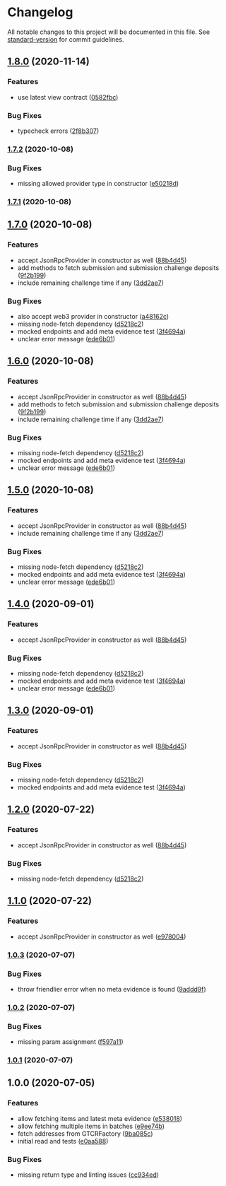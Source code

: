 # Changelog

All notable changes to this project will be documented in this file. See [standard-version](https://github.com/conventional-changelog/standard-version) for commit guidelines.

## [1.8.0](https://github.com/kleros/gtcr-sdk/compare/v1.7.2...v1.8.0) (2020-11-14)


### Features

* use latest view contract ([0582fbc](https://github.com/kleros/gtcr-sdk/commit/0582fbcb63d268d6ecda9ee50f84f17d6521d981))


### Bug Fixes

* typecheck errors ([2f8b307](https://github.com/kleros/gtcr-sdk/commit/2f8b307262873b7c4f3ee58639a0f268ab64d298))

### [1.7.2](https://github.com/kleros/gtcr-sdk/compare/v1.7.0...v1.7.2) (2020-10-08)


### Bug Fixes

* missing allowed provider type in constructor ([e50218d](https://github.com/kleros/gtcr-sdk/commit/e50218da198bd277c1d2c8c715783dfe615b94ee))

### [1.7.1](https://github.com/kleros/gtcr-sdk/compare/v1.7.0...v1.7.1) (2020-10-08)

## [1.7.0](https://github.com/kleros/gtcr-sdk/compare/v1.0.3...v1.7.0) (2020-10-08)


### Features

* accept JsonRpcProvider in constructor as well ([88b4d45](https://github.com/kleros/gtcr-sdk/commit/88b4d45d2ea147b4c0ca17935ed0de090ffac54b))
* add methods to fetch submission and submission challenge deposits ([9f2b199](https://github.com/kleros/gtcr-sdk/commit/9f2b199a92715c26a691b6a179f044d8e5449822))
* include remaining challenge time if any ([3dd2ae7](https://github.com/kleros/gtcr-sdk/commit/3dd2ae71a12a5d0a885c9ef499b14320118b3096))


### Bug Fixes

* also accept web3 provider in constructor ([a48162c](https://github.com/kleros/gtcr-sdk/commit/a48162c0d9b1013176c0e61f260c4698cd41e826))
* missing node-fetch dependency ([d5218c2](https://github.com/kleros/gtcr-sdk/commit/d5218c24143670042bc6c5373aecbd7a801b8a89))
* mocked endpoints and add meta evidence test ([3f4694a](https://github.com/kleros/gtcr-sdk/commit/3f4694a368a3778097274f60c0807743c23d0004))
* unclear error message ([ede6b01](https://github.com/kleros/gtcr-sdk/commit/ede6b0178640c6834663a3697f970509dec18d9e))

## [1.6.0](https://github.com/kleros/gtcr-sdk/compare/v1.0.3...v1.6.0) (2020-10-08)


### Features

* accept JsonRpcProvider in constructor as well ([88b4d45](https://github.com/kleros/gtcr-sdk/commit/88b4d45d2ea147b4c0ca17935ed0de090ffac54b))
* add methods to fetch submission and submission challenge deposits ([9f2b199](https://github.com/kleros/gtcr-sdk/commit/9f2b199a92715c26a691b6a179f044d8e5449822))
* include remaining challenge time if any ([3dd2ae7](https://github.com/kleros/gtcr-sdk/commit/3dd2ae71a12a5d0a885c9ef499b14320118b3096))


### Bug Fixes

* missing node-fetch dependency ([d5218c2](https://github.com/kleros/gtcr-sdk/commit/d5218c24143670042bc6c5373aecbd7a801b8a89))
* mocked endpoints and add meta evidence test ([3f4694a](https://github.com/kleros/gtcr-sdk/commit/3f4694a368a3778097274f60c0807743c23d0004))
* unclear error message ([ede6b01](https://github.com/kleros/gtcr-sdk/commit/ede6b0178640c6834663a3697f970509dec18d9e))

## [1.5.0](https://github.com/kleros/gtcr-sdk/compare/v1.0.3...v1.5.0) (2020-10-08)


### Features

* accept JsonRpcProvider in constructor as well ([88b4d45](https://github.com/kleros/gtcr-sdk/commit/88b4d45d2ea147b4c0ca17935ed0de090ffac54b))
* include remaining challenge time if any ([3dd2ae7](https://github.com/kleros/gtcr-sdk/commit/3dd2ae71a12a5d0a885c9ef499b14320118b3096))


### Bug Fixes

* missing node-fetch dependency ([d5218c2](https://github.com/kleros/gtcr-sdk/commit/d5218c24143670042bc6c5373aecbd7a801b8a89))
* mocked endpoints and add meta evidence test ([3f4694a](https://github.com/kleros/gtcr-sdk/commit/3f4694a368a3778097274f60c0807743c23d0004))
* unclear error message ([ede6b01](https://github.com/kleros/gtcr-sdk/commit/ede6b0178640c6834663a3697f970509dec18d9e))

## [1.4.0](https://github.com/kleros/gtcr-sdk/compare/v1.0.3...v1.4.0) (2020-09-01)


### Features

* accept JsonRpcProvider in constructor as well ([88b4d45](https://github.com/kleros/gtcr-sdk/commit/88b4d45d2ea147b4c0ca17935ed0de090ffac54b))


### Bug Fixes

* missing node-fetch dependency ([d5218c2](https://github.com/kleros/gtcr-sdk/commit/d5218c24143670042bc6c5373aecbd7a801b8a89))
* mocked endpoints and add meta evidence test ([3f4694a](https://github.com/kleros/gtcr-sdk/commit/3f4694a368a3778097274f60c0807743c23d0004))
* unclear error message ([ede6b01](https://github.com/kleros/gtcr-sdk/commit/ede6b0178640c6834663a3697f970509dec18d9e))

## [1.3.0](https://github.com/kleros/gtcr-sdk/compare/v1.0.3...v1.3.0) (2020-09-01)


### Features

* accept JsonRpcProvider in constructor as well ([88b4d45](https://github.com/kleros/gtcr-sdk/commit/88b4d45d2ea147b4c0ca17935ed0de090ffac54b))


### Bug Fixes

* missing node-fetch dependency ([d5218c2](https://github.com/kleros/gtcr-sdk/commit/d5218c24143670042bc6c5373aecbd7a801b8a89))
* mocked endpoints and add meta evidence test ([3f4694a](https://github.com/kleros/gtcr-sdk/commit/3f4694a368a3778097274f60c0807743c23d0004))

## [1.2.0](https://github.com/kleros/gtcr-sdk/compare/v1.0.3...v1.2.0) (2020-07-22)


### Features

* accept JsonRpcProvider in constructor as well ([88b4d45](https://github.com/kleros/gtcr-sdk/commit/88b4d45d2ea147b4c0ca17935ed0de090ffac54b))


### Bug Fixes

* missing node-fetch dependency ([d5218c2](https://github.com/kleros/gtcr-sdk/commit/d5218c24143670042bc6c5373aecbd7a801b8a89))

## [1.1.0](https://github.com/kleros/gtcr-sdk/compare/v1.0.3...v1.1.0) (2020-07-22)


### Features

* accept JsonRpcProvider in constructor as well ([e978004](https://github.com/kleros/gtcr-sdk/commit/e97800491b53f66f0a946c574ae45dfe8ee27ff3))

### [1.0.3](https://github.com/kleros/gtcr-sdk/compare/v1.0.2...v1.0.3) (2020-07-07)


### Bug Fixes

* throw friendlier error when no meta evidence is found ([9addd9f](https://github.com/kleros/gtcr-sdk/commit/9addd9f0e9ac0002e3c2bade83e1e6a5a4949307))

### [1.0.2](https://github.com/kleros/gtcr-sdk/compare/v1.0.1...v1.0.2) (2020-07-07)


### Bug Fixes

* missing param assignment ([f597a11](https://github.com/kleros/gtcr-sdk/commit/f597a11890b353680faa3aead6210d473965ca64))

### [1.0.1](https://github.com/kleros/gtcr-sdk/compare/v1.0.0...v1.0.1) (2020-07-07)

## 1.0.0 (2020-07-05)


### Features

* allow fetching items and latest meta evidence ([e538018](https://github.com/kleros/gtcr-sdk/commit/e5380183c14290ca5cf365e9f63fd218d1b83edd))
* allow fetching multiple items in batches ([e9ee74b](https://github.com/kleros/gtcr-sdk/commit/e9ee74ba873ae057837ca8c4d996017df6db5cbd))
* fetch addresses from GTCRFactory ([9ba085c](https://github.com/kleros/gtcr-sdk/commit/9ba085ce36382785d069a9090f027c587656abe4))
* initial read and tests ([e0aa588](https://github.com/kleros/gtcr-sdk/commit/e0aa5884263a77c84dd8e429c8240d8146574cca))


### Bug Fixes

* missing return type and linting issues ([cc934ed](https://github.com/kleros/gtcr-sdk/commit/cc934edeffae26a9ea7596305ea667aca683775e))
